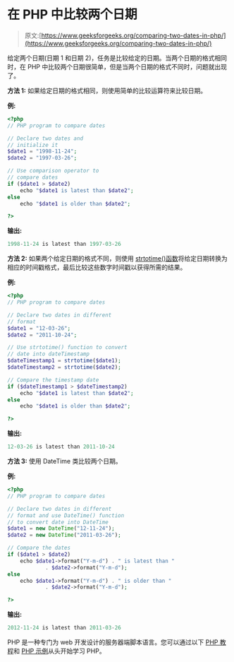 # 在 PHP 中比较两个日期

> 原文:[https://www.geeksforgeeks.org/comparing-two-dates-in-php/](https://www.geeksforgeeks.org/comparing-two-dates-in-php/)

给定两个日期(日期 1 和日期 2)，任务是比较给定的日期。当两个日期的格式相同时，在 PHP 中比较两个日期很简单，但是当两个日期的格式不同时，问题就出现了。

**方法 1:** 如果给定日期的格式相同，则使用简单的比较运算符来比较日期。

**例:**

```php
<?php
// PHP program to compare dates

// Declare two dates and 
// initialize it
$date1 = "1998-11-24";
$date2 = "1997-03-26";

// Use comparison operator to 
// compare dates
if ($date1 > $date2)
    echo "$date1 is latest than $date2";
else
    echo "$date1 is older than $date2";

?>
```

**输出:**

```php
1998-11-24 is latest than 1997-03-26

```

**方法 2:** 如果两个给定日期的格式不同，则使用 [strtotime()函数](https://www.geeksforgeeks.org/php-strtotime-function/)将给定日期转换为相应的时间戳格式，最后比较这些数字时间戳以获得所需的结果。

**例:**

```php
<?php
// PHP program to compare dates

// Declare two dates in different
// format
$date1 = "12-03-26";
$date2 = "2011-10-24";

// Use strtotime() function to convert
// date into dateTimestamp
$dateTimestamp1 = strtotime($date1);
$dateTimestamp2 = strtotime($date2);

// Compare the timestamp date 
if ($dateTimestamp1 > $dateTimestamp2)
    echo "$date1 is latest than $date2";
else
    echo "$date1 is older than $date2";

?>
```

**输出:**

```php
12-03-26 is latest than 2011-10-24

```

**方法 3:** 使用 DateTime 类比较两个日期。

**例:**

```php
<?php
// PHP program to compare dates

// Declare two dates in different
// format and use DateTime() function
// to convert date into DateTime
$date1 = new DateTime("12-11-24");
$date2 = new DateTime("2011-03-26");

// Compare the dates
if ($date1 > $date2)
    echo $date1->format("Y-m-d") . " is latest than "
            . $date2->format("Y-m-d");
else
    echo $date1->format("Y-m-d") . " is older than " 
            . $date2->format("Y-m-d");

?>
```

**输出:**

```php
2012-11-24 is latest than 2011-03-26

```

PHP 是一种专门为 web 开发设计的服务器端脚本语言。您可以通过以下 [PHP 教程](https://www.geeksforgeeks.org/php-tutorials/)和 [PHP 示例](https://www.geeksforgeeks.org/php-examples/)从头开始学习 PHP。